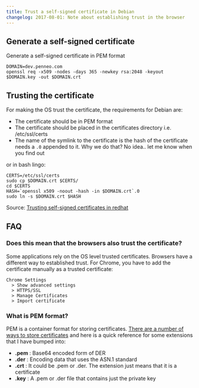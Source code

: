 ```yaml
---
title: Trust a self-signed certificate in Debian
changelog: 2017-08-01: Note about establishing trust in the browser
---
```


## Generate a self-signed certificate

Generate a self-signed certificate in PEM format

```
DOMAIN=dev.penneo.com
openssl req -x509 -nodes -days 365 -newkey rsa:2048 -keyout $DOMAIN.key -out $DOMAIN.crt
```

## Trusting the certificate

For making the OS trust the certificate, the requirements for Debian are:

- The certificate should be in PEM format
- The certificate should be placed in the certificates directory i.e. /etc/ssl/certs
- The name of the symlink to the certificate is the hash of the certificate needs a `.0` appended to it. Why we do that? No idea.. let me know when you find out

or in bash lingo:

```
CERTS=/etc/ssl/certs
sudo cp $DOMAIN.crt $CERTS/
cd $CERTS
HASH=`openssl x509 -noout -hash -in $DOMAIN.crt`.0
sudo ln -s $DOMAIN.crt $HASH
```

Source: [Trusting self-signed certificates in redhat][redhat]

<!-- How is chrome and firefox affected? -->

<!-- ## Add the key and certificate to the nginx confiruation -->

## FAQ

### Does this mean that the browsers also trust the certificate?

Some applications rely on the OS level trusted certificates. Browsers have a
different way to established trust. For Chrome, you have to add the certificate
manually as a trusted certificate:

```
Chrome Settings
  > Show advanced settings
  > HTTPS/SSL
  > Manage Certificates
  > Import certificate
```

### What is PEM format?

PEM is a container format for storing
certificates. [There are a number of ways to store certificates][diff-formats]
and here is a quick reference for some extensions that I have bumped into:

- **.pem** : Base64 encoded form of DER
- **.der** : Encoding data that uses the ASN.1 standard
- **.crt** : It could be .pem or .der. The extension just means that it is a certificate
- **.key** : A .pem or .der file that contains just the private key


[diff-formats]: http://serverfault.com/a/9717/286083
[redhat]: http://serverfault.com/a/730234/286083
